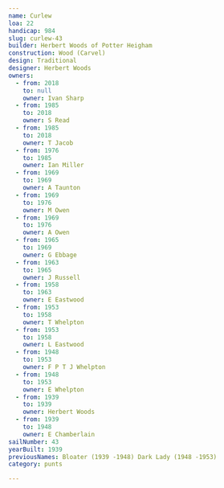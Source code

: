 ```yaml
---
name: Curlew
loa: 22
handicap: 984
slug: curlew-43
builder: Herbert Woods of Potter Heigham
construction: Wood (Carvel)
design: Traditional
designer: Herbert Woods
owners:
  - from: 2018
    to: null
    owner: Ivan Sharp
  - from: 1985
    to: 2018
    owner: S Read
  - from: 1985
    to: 2018
    owner: T Jacob
  - from: 1976
    to: 1985
    owner: Ian Miller
  - from: 1969
    to: 1969
    owner: A Taunton
  - from: 1969
    to: 1976
    owner: M Owen
  - from: 1969
    to: 1976
    owner: A Owen
  - from: 1965
    to: 1969
    owner: G Ebbage
  - from: 1963
    to: 1965
    owner: J Russell
  - from: 1958
    to: 1963
    owner: E Eastwood
  - from: 1953
    to: 1958
    owner: T Whelpton
  - from: 1953
    to: 1958
    owner: L Eastwood
  - from: 1948
    to: 1953
    owner: F P T J Whelpton
  - from: 1948
    to: 1953
    owner: E Whelpton
  - from: 1939
    to: 1939
    owner: Herbert Woods
  - from: 1939
    to: 1948
    owner: E Chamberlain
sailNumber: 43
yearBuilt: 1939
previousNames: Bloater (1939 -1948) Dark Lady (1948 -1953)
category: punts

---
```

